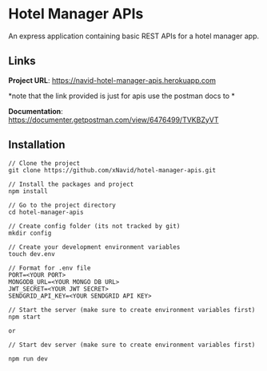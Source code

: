 # Hotel Manager APIs
An express application containing basic REST APIs for a hotel manager app.

## Links
**Project URL**: https://navid-hotel-manager-apis.herokuapp.com

*note that the link provided is just for apis use the postman docs to *

**Documentation**: https://documenter.getpostman.com/view/6476499/TVKBZyVT

## Installation
```
// Clone the project
git clone https://github.com/xNavid/hotel-manager-apis.git

// Install the packages and project
npm install

// Go to the project directory
cd hotel-manager-apis

// Create config folder (its not tracked by git)
mkdir config

// Create your development environment variables
touch dev.env

// Format for .env file
PORT=<YOUR PORT>
MONGODB_URL=<YOUR MONGO DB URL>
JWT_SECRET=<YOUR JWT SECRET>
SENDGRID_API_KEY=<YOUR SENDGRID API KEY>

// Start the server (make sure to create environment variables first)
npm start

or

// Start dev server (make sure to create environment variables first)

npm run dev

```

